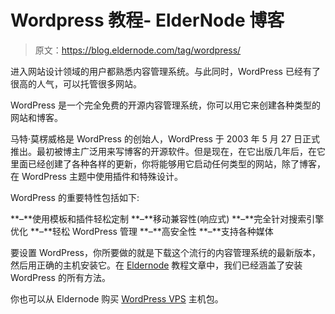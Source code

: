 # Wordpress 教程- ElderNode 博客

> 原文：<https://blog.eldernode.com/tag/wordpress/>

进入网站设计领域的用户都熟悉内容管理系统。与此同时，WordPress 已经有了很高的人气，可以托管很多网站。

WordPress 是一个完全免费的开源内容管理系统，你可以用它来创建各种类型的网站和博客。

马特·莫楞威格是 WordPress 的创始人，WordPress 于 2003 年 5 月 27 日正式推出。最初被博主广泛用来写博客的开源软件。但是现在，在它出版几年后，在它里面已经创建了各种各样的更新，你将能够用它启动任何类型的网站，除了博客，在 WordPress 主题中使用插件和特殊设计。

WordPress 的重要特性包括如下:

**–**使用模板和插件轻松定制
**–**移动兼容性(响应式)
**–**完全针对搜索引擎优化
**–**轻松 WordPress 管理
**–**高安全性
**–**支持各种媒体

要设置 WordPress，你所要做的就是下载这个流行的内容管理系统的最新版本，然后用正确的主机安装它。在 [Eldernode](https://eldernode.com/) 教程文章中，我们已经涵盖了安装 WordPress 的所有方法。

你也可以从 Eldernode 购买 [WordPress VPS](https://eldernode.com/wordpress-vps/) 主机包。